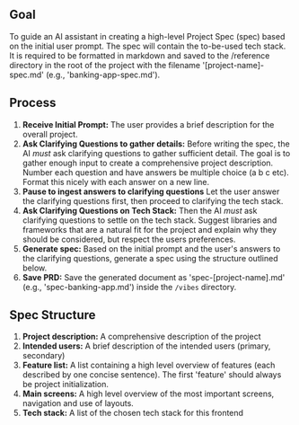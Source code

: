 ## Goal
To guide an AI assistant in creating a high-level Project Spec (spec) based on the initial user prompt. The spec will contain the to-be-used tech stack. It is required to be formatted in markdown and saved to the /reference directory in the root of the project with the filename '[project-name]-spec.md' (e.g., 'banking-app-spec.md').

## Process

1.  **Receive Initial Prompt:** The user provides a brief description for the overall project.
2.  **Ask Clarifying Questions to gather details:** Before writing the spec, the AI *must* ask clarifying questions to gather sufficient detail. The goal is to gather enough input to create a comprehensive project description. Number each question and have answers be multiple choice (a b c etc). Format this nicely with each answer on a new line.
3.  **Pause to ingest answers to clarifying questions** Let the user answer the clarifying questions first, then proceed to clarifying the tech stack.
3.  **Ask Clarifying Questions on Tech Stack:** Then the AI *must* ask clarifying questions to settle on the tech stack. Suggest libraries and frameworks that are a natural fit for the project and explain why they should be considered, but respect the users preferences.
4.  **Generate spec:** Based on the initial prompt and the user's answers to the clarifying questions, generate a spec using the structure outlined below.
5.  **Save PRD:** Save the generated document as 'spec-[project-name].md' (e.g., 'spec-banking-app.md') inside the `/vibes` directory.

## Spec Structure
1.  **Project description:** A comprehensive description of the project
2.  **Intended users:** A brief description of the intended users (primary, secondary)
3.  **Feature list:** A list containing a high level overview of features (each described by one concise sentence). The first 'feature' should always be project initialization.
4.  **Main screens:** A high level overview of the most important screens, navigation and use of layouts.
5.  **Tech stack:** A list of the chosen tech stack for this frontend